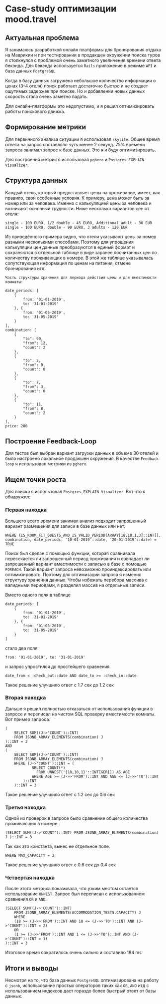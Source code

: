 # Case-study оптимизации mood.travel

## Актуальная проблема
Я занимаюсь разработкой онлайн платформы для бронирования отдыха на Маврикии и при тестировании в продакшен окружении поиска туров я столкнулся c проблемой очень заметного увеличения времени ответа бекэнда. Для бекэнда используется `Rails` приложение в режиме `API` и база данных `PostgreSQL`

Когда в базу данных загружена небольшое количество информации о ценах (3-4 отеля) поиск работает достаточно быстро и не создает ощутимых задержек при поиске. Но и добавлении новых данных скорость стала очень заметно падать.

Для онлайн-платформы это недопустимо, и я решил оптимизировать работы поискового движка.

## Формирование метрики

Для первичного анализа ситуации я использовал `skylite`.
Общее время ответа на запрос составляло чуть менее 2 секунд.
75% времени запроса занимал запрос к базе данных. Это я и буду оптимизировать.

Для построения метрик я использовал `pghero` и `Postgres EXPLAIN Visualizer`.

## Структура данных

Каждый отель, который предоставляет цены на проживание, имеет, как правило, свои особенные условия. К примеру, цена может быть за номер или за человека. Именно с калькуляцией цены за человека и возникают основный трудности. Ниже несколько вариантов цен от отеля:

```
single - 100 EURO, 1/2 double - 45 EURO, Additional adult - 30 EUR
single - 100 EURO, double - 90 EURO, 3 adults - 120 EUR
```

Из приведённого примера видно, что отели указывают цены за номер разными несколькими способами. Поэтому для упрощения калькуляции цен данные преобразуются в единый формат и сохраняются в отдельной таблице в виде заранее посчитанных цен по количеству проживающих в номере. В этой же таблице указывалась сопутствующая информация по ценам на питания, отмене бронирования итд.

```
Часть структуры хранения для периода действия цены и для вместимости комнаты:

date_periods: [
    {
        from: '01-01-2019',
        to: '31-01-2019'
    }, {
        from: '01-05-2019',
        to: '31-05-2019'
    }
],
combination: [
    {
        "to": 99,
        "from": 12,
        "count": 2
    },
    {
        "to": 2,
        "from": 0,
        "count": 0
    },
    {
        "to": 7,
        "from": 3,
        "count": 0
    },
    {
        "to": 11,
        "from": 8,
        "count": 2
    }
],
price: 280
```

## Построение Feedback-Loop

Для тестов был выбран вариант загрузки данных в объеме 30 отелей и было настроено локальное продакшен окружения. В качестве `Feedback-loop` я использовал метрики из `pghero`.  

## Ищем точки роста

Для поиска я использовал `Postgres EXPLAIN Visualizer`.
Вот что я обнаружил:

### Первая находка

Большего всего времени занимал анализ подходит запрошенный вариант размещения для записи в базе данных или нет.

```
WHERE (IS_ROOM_FIT_GUESTS_AND_IS_VALID_PERIOD(ARRAY[18,18,1,3]::INT[], combination, date_periods, '10-01-2019'::date, '20-01-2019'::date) = TRUE
```

Поиск был сделан с помощью функции, которая сравнивала пересекается ли запрошенный период проживания и совпадает ли запрошенный вариант вместимости с записью в базе с помощью `FOREACH`. Такой вариант запроса невозможно проиндексировать или оптимизировать.
Поэтому для оптимизации запроса я изменил структуру хранения данных. Чтобы избежать перебора массива с валидными периодами, я разделил массив на отдельные записи.

Вместо одного поля в таблице
```
date_periods: [
    {
        from: '01-01-2019',
        to: '31-01-2019'
    }, {
        from: '01-05-2019',
        to: '31-05-2019'
    }
]
```

стало два поля:
```
from: '01-01-2019', to: '31-01-2019'
```
и запрос упростился до простейшего сравнения
```
date_from < :check_out::date AND date_to >= :check_in::date
```

Такое решение улучшило ответ с 1.7 сек до 1.2 сек

### Вторая находка

Дальше я решил полностью отказаться от использования функции в запросе и переписал на чистом SQL проверку вместимости комнаты. Вот пример запроса.

```
(
	SELECT SUM((J->'COUNT')::INT)
 	FROM JSONB_ARRAY_ELEMENTS(combination) J
)::INT = 3
AND
(
	SELECT SUM((J->'COUNT')::INT)
 	FROM JSONB_ARRAY_ELEMENTS(combination) J
 	WHERE (J->'COUNT')::INT = (
  			SELECT COUNT(*)
			  FROM UNNEST('{18,18,1}'::INTEGER[]) AS AGE
  			WHERE AGE >= (J->>'FROM')::INT AND AGE <= (J->>'TO')::INT
		)::INT
	)::INT = 3
```

Такое решение улучшило ответ с 1.2 сек до 0.6 сек

### Третья находка

Одной из проверок в запросе было сравнение общего количества проживающих в номере.
```
(SELECT SUM((J->'COUNT')::INT) FROM JSONB_ARRAY_ELEMENTS(combination) J )::INT = 3
```

Так как это константа, вынес ее отдельное поле.
```
WHERE MAX_CAPACITY = 3
```

Такое решение улучшило ответ с 0.6 сек до 0.4 сек

### Четвертая находка

После этого метрика показывала, что узким местом остается использование `UNNEST`.
Запрос был переписан с использованием сравнения `OR` и `AND`.

```
(SELECT SUM((J->'COUNT')::INT)
 	FROM JSONB_ARRAY_ELEMENTS(ACCOMMODATION_TESTS.CAPACITY) J
 	WHERE
	(18 >= (J->>'FROM')::INT AND 18 <= (J->>'TO')::INT AND (J->'COUNT')::INT = 2)
	OR
	(1 >= (J->>'FROM')::INT AND 1 <= (J->>'TO')::INT AND (J->'COUNT')::INT = 1)
)::INT = 3
```

Итоговое время сократилось очень сильно и составило 184 ms

## Итоги и выводы

Несмотря на то, что база данных `PostgreSQL` оптимизирована на работу с `jsonb`, использование простых операторов таких как `OR`, `AND` итд с использованием индексов даст гораздо более быстрый ответ от базы данных.
